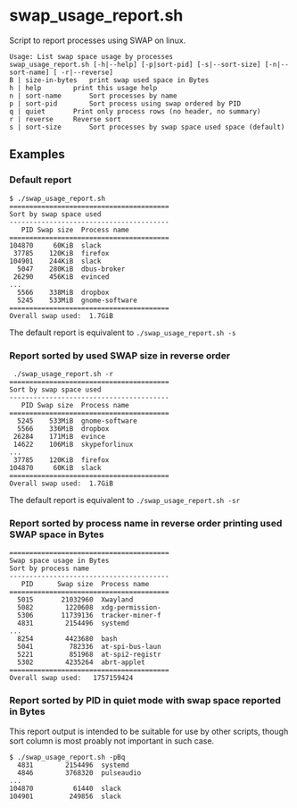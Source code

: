 # swap_usage_report.sh
Script to report processes using SWAP on linux.

```
Usage: List swap space usage by processes
swap_usage_report.sh [-h|--help] [-p|sort-pid] [-s|--sort-size] [-n|--sort-name] [ -r|--reverse]
B | size-in-bytes	print swap used space in Bytes
h | help		print this usage help
n | sort-name		Sort processes by name
p | sort-pid		Sort process using swap ordered by PID
q | quiet		Print only process rows (no header, no summary)
r | reverse		Reverse sort
s | sort-size		Sort processes by swap space used space (default)
```

## Examples

### Default report
```
$ ./swap_usage_report.sh 
========================================
Sort by swap space used
----------------------------------------
   PID Swap size  Process name
========================================
104870     60KiB  slack
 37785    120KiB  firefox
104901    244KiB  slack
  5047    280KiB  dbus-broker
 26290    456KiB  evinced
...
  5566    338MiB  dropbox
  5245    533MiB  gnome-software
========================================
Overall swap used:  1.7GiB
```
The default report is equivalent to `./swap_usage_report.sh -s`

### Report sorted by used SWAP size in reverse order
```
 ./swap_usage_report.sh -r
========================================
Sort by swap space used
----------------------------------------
   PID Swap size  Process name
========================================
  5245    533MiB  gnome-software
  5566    336MiB  dropbox
 26284    171MiB  evince
 14622    106MiB  skypeforlinux
...
 37785    120KiB  firefox
104870     60KiB  slack
========================================
Overall swap used:  1.7GiB
```
The default report is equivalent to `./swap_usage_report.sh -sr`

### Report sorted by process name in reverse order printing used SWAP space in Bytes
```$ ./swap_usage_report.sh -nBr
========================================
Swap space usage in Bytes
Sort by process name
----------------------------------------
   PID      Swap size  Process name
========================================
  5015       21032960  Xwayland
  5082        1220608  xdg-permission-
  5306       11739136  tracker-miner-f
  4831        2154496  systemd
...
  8254        4423680  bash
  5041         782336  at-spi-bus-laun
  5221         851968  at-spi2-registr
  5302        4235264  abrt-applet
========================================
Overall swap used:   1757159424
```

### Report sorted by PID in quiet mode with swap space reported in Bytes
This report output is intended to be suitable for use by other scripts, though sort column is most proably not important in such case.
```
$ ./swap_usage_report.sh -pBq
  4831        2154496  systemd
  4846        3768320  pulseaudio
...
104870          61440  slack
104901         249856  slack
```

